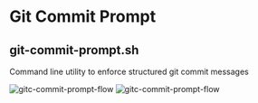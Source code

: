 # Git Commit Prompt
## git-commit-prompt.sh

Command line utility to enforce structured git commit messages

![gitc-commit-prompt-flow](https://github.com/monolithgoon/git-commit-prompt/assets/60096838/da033d7a-aff2-4631-a182-102fd3d03a4e)
![gitc-commit-prompt-flow](https://github.com/monolithgoon/git-commit-prompt/assets/60096838/ded3b5c1-f451-4995-8697-4bfb764dfbb9)
